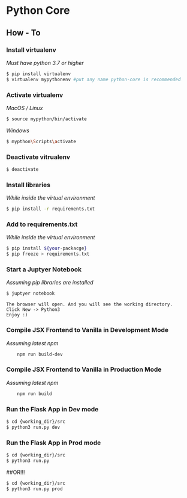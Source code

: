 # Python Core

## How - To

### Install virtualenv
*Must have python 3.7 or higher*

```bash
$ pip install virtualenv
$ virtualenv mypythonenv #put any name python-core is recommended
```
### Activate virtualenv
*MacOS / Linux*
```bash
$ source mypython/bin/activate
```
*Windows*
```bash
$ mypthon\Scripts\activate
```

### Deactivate vitrualenv

```bash
$ deactivate
```
### Install libraries
*While inside the virtual environment*
```bash
$ pip install -r requirements.txt
```

### Add to requirements.txt
*While inside the virtual environment*
```bash
$ pip install ${your-packacge}
$ pip freeze > requirements.txt
```

### Start a Juptyer Notebook
*Assuming pip libraries are installed*
```bash
$ juptyer notebook
```
    The browser will open. And you will see the working directory.
    Click New -> Python3 
    Enjoy :)

### Compile JSX Frontend to Vanilla in Development Mode
*Assuming latest npm*
```bash
    npm run build-dev
```
### Compile JSX Frontend to Vanilla in Production Mode
*Assuming latest npm*
```bash
    npm run build
```
### Run the Flask App in Dev mode
```bash
$ cd {working_dir}/src
$ python3 run.py dev
```
### Run the Flask App in Prod mode
```bash
$ cd {working_dir}/src
$ python3 run.py
```
##OR!!!
```bash
$ cd {working_dir}/src
$ python3 run.py prod
```
